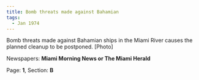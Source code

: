 ```yaml
---  
title: Bomb threats made against Bahamian  
tags:  
  - Jan 1974  
---  
```

  
Bomb threats made against Bahamian ships in the Miami River causes the planned cleanup to be postponed. [Photo]  
  
Newspapers: **Miami Morning News or The Miami Herald**  
  
Page: **1**, Section: **B** 
